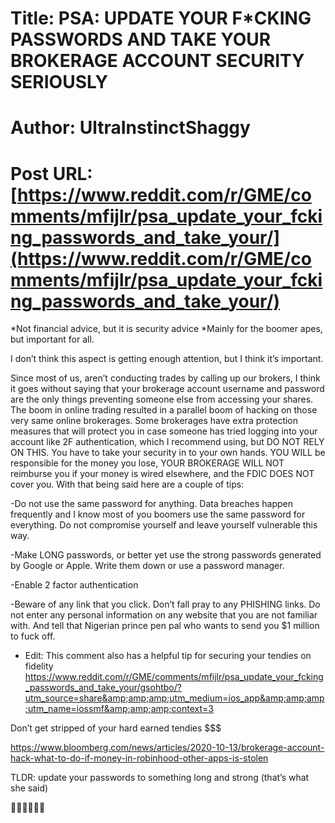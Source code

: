 # Title: PSA: UPDATE YOUR F*CKING PASSWORDS AND TAKE YOUR BROKERAGE ACCOUNT SECURITY SERIOUSLY
# Author: UltraInstinctShaggy
# Post URL: [https://www.reddit.com/r/GME/comments/mfijlr/psa_update_your_fcking_passwords_and_take_your/](https://www.reddit.com/r/GME/comments/mfijlr/psa_update_your_fcking_passwords_and_take_your/)


*Not financial advice, but it is security advice
*Mainly for the boomer apes, but important for all. 

I don’t think this aspect is getting enough attention, but I think it’s important. 

Since most of us, aren’t conducting trades by calling up our brokers, I think it goes without saying that your brokerage account username and password are the only things preventing someone else from accessing your shares. The boom in online trading resulted in a parallel boom of hacking on those very same online brokerages. Some brokerages have extra protection measures that will protect you in case someone has tried logging into your account like 2F authentication, which I recommend using, but DO NOT RELY ON THIS. You have to take your security in to your own hands. YOU WILL be responsible for the money you lose, YOUR BROKERAGE WILL NOT reimburse you if your money is wired elsewhere, and the FDIC DOES NOT cover you. With that being said here are a couple of tips:

-Do not use the same password for anything. Data breaches happen frequently and I know most of you boomers use the same password for everything. Do not compromise yourself and leave yourself vulnerable this way.

-Make LONG passwords, or better yet use the strong passwords generated by Google or Apple. Write them down or use a password manager.

-Enable 2 factor authentication

-Beware of any link that you click. Don’t fall pray to any PHISHING links. Do not enter any personal information on any website that you are not familiar with. And tell that Nigerian prince pen pal who wants to send you $1 million to fuck off.

- Edit: This comment also has a helpful tip for securing your tendies on fidelity https://www.reddit.com/r/GME/comments/mfijlr/psa_update_your_fcking_passwords_and_take_your/gsohtbo/?utm_source=share&amp;amp;amp;utm_medium=ios_app&amp;amp;amp;utm_name=iossmf&amp;amp;amp;context=3

Don’t get stripped of your hard earned tendies $$$

https://www.bloomberg.com/news/articles/2020-10-13/brokerage-account-hack-what-to-do-if-money-in-robinhood-other-apps-is-stolen

TLDR: update your passwords to something long and strong (that’s what she said)

🚀🚀🚀🚀💎🙌